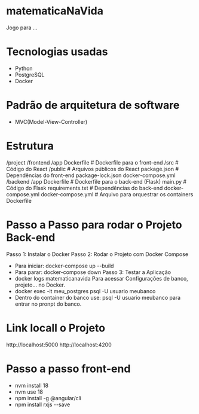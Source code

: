 # matematicaNaVida
Jogo para ...

# Tecnologias usadas
- Python
- PostgreSQL
- Docker

#  Padrão de arquitetura de software
- MVC(Model-View-Controller)

# Estrutura 
/project
  /frontend
    /app
        Dockerfile        # Dockerfile para o front-end
        /src              # Código do React
        /public           # Arquivos públicos do React
        package.json      # Dependências do front-end
        package-lock.json
        docker-compose.yml
  /backend
    /app
        Dockerfile        # Dockerfile para o back-end (Flask)
        main.py           # Código do Flask
        requirements.txt  # Dependências do back-end
        docker-compose.yml
  docker-compose.yml  # Arquivo para orquestrar os containers
  Dockerfile

# Passo a Passo para rodar o Projeto Back-end
Passo 1: Instalar o Docker
Passo 2: Rodar o Projeto com Docker Compose
- Para iniciar: docker-compose up --build
- Para parar: docker-compose down
Passo 3: Testar a Aplicação
- docker logs matematicanavida
Para acessar Configurações de banco, projeto... no Docker.
- docker exec -it meu_postgres psql -U usuario meubanco
- Dentro do container do banco use: psql -U usuario meubanco para entrar no pronpt do banco.

# Link locall o Projeto
http://localhost:5000
http://localhost:4200

# Passo a passo front-end
- nvm install 18
- nvm use 18
- npm install -g @angular/cli
- npm install rxjs --save







